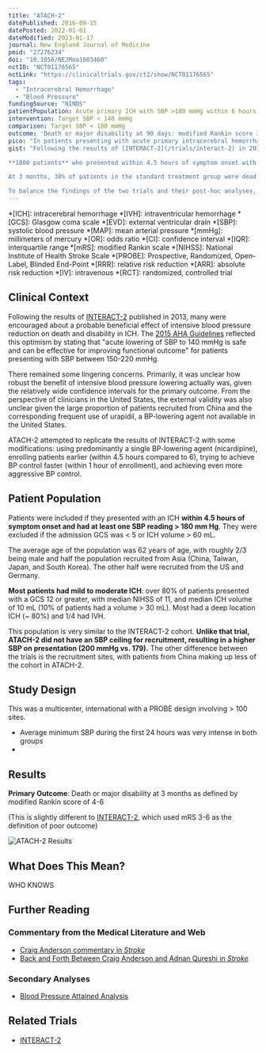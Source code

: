 ```yaml
---
title: "ATACH-2"
datePublished: 2016-09-15
datePosted: 2022-01-01
dateModified: 2023-01-17
journal: New England Journal of Medicine
pmid: "27276234"
doi: "10.1056/NEJMoa1603460"
nctID: "NCT01176565"
nctLink: "https://clinicaltrials.gov/ct2/show/NCT01176565"
tags:
  - "Intracerebral Hemorrhage"
  - "Blood Pressure"
fundingSource: "NINDS"
patientPopulation: Acute primary ICH with SBP >180 mmHg within 6 hours of symptom onset
intervention: Target SBP < 140 mmHg
comparison: Target SBP < 180 mmHg
outcome: 'Death or major disability at 90 days: modified Rankin score 3-6'
pico: "In patients presenting with acute primary intracerebral hemorrhage (ICH) with a systolic blood pressure > 180 mm Hg, does lowering blood pressure to a target SBP of 110-139 mm Hg improve death or major disability at 90 days when compared to a target SBP of 140-179 mm Hg?"
gist: "Following the results of [INTERACT-2](/trials/interact-2) in 2013, many were encouraged about a probable beneficial effect of intensive blood pressure control on reducing the likelihood of death and disability in patients with ICH. ATACH-2 attempted to replicate these findings and potentially increase the effect size by using a single agent (nicardipine), trying to achieve BP control faster, and reducing BP even further.\n

**1000 patients** who presented within 4.5 hours of symptom onset with an SBP > 180 mmHg were enrolled and randomized to achieve a blood pressure target of **110-139 mm Hg (intensive treatment)** or **140-179 mm Hg (standard treatment)**. Enrollment was stopped after a prespecified analysis demonstrated futility.\n

At 3 months, 38% of patients in the standard treatment group were dead or severely disabled, compared to 39% of patients in the intensive treatment group **(RR 1.04, 95% CI 0.85 - 1.27)**. There was also a higher proportion of renal adverse events in the intensive treatment group (9% vs 4%, p = 0.002). While ATACH-2 was unable to replicate the results of INTERACT-2, this may have been due to the differences in achieved blood pressure between the two trials.\n

To balance the findings of the two trials and their post-hoc analyses, [AHA guidelines from 2022](https://doi.org/10.1161/STR.0000000000000407) have settled into recommending an **SBP of 130-150 mm Hg.**"
---
```


*[ICH]: intracerebral hemorrhage
*[IVH]: intraventricular hemorrhage
*[GCS]: Glasgow coma scale
*[EVD]: external ventricular drain
*[SBP]: systolic blood pressure
*[MAP]: mean arterial pressure
*[mmHg]: millimeters of mercury
*[OR]: odds ratio
*[CI]: confidence interval
*[IQR]: interquartile range
*[mRS]: modified Rankin scale
*[NIHSS]: National Institute of Health Stroke Scale
*[PROBE]: Prospective, Randomized, Open-Label, Blinded End-Point
*[RRR]: relative risk reduction
*[ARR]: absolute risk reduction
*[IV]: intravenous
*[RCT]: randomized, controlled trial

## Clinical Context

Following the results of [INTERACT-2](/trials/interact-2) published in 2013, many were encouraged about a probable beneficial effect of intensive blood pressure reduction on death and disability in ICH. The [2015 AHA Guidelines](https://doi.org/10.1161/str.0000000000000069) reflected this optimism by stating that "acute lowering of SBP to 140 mmHg is safe and can be effective for improving functional outcome" for patients presenting with SBP between 150-220 mmHg.

There remained some lingering concerns. Primarily, it was unclear how robust the benefit of intensive blood pressure lowering actually was, given the relatively wide confidence intervals for the primary outcome. From the perspective of clinicians in the United States, the external validity was also unclear given the large proportion of patients recruited from China and the corresponding frequent use of urapidil, a BP-lowering agent not available in the United States.

ATACH-2 attempted to replicate the results of INTERACT-2 with some modifications: using predominantly a single BP-lowering agent (nicardipine), enrolling patients earlier (within 4.5 hours compared to 6), trying to achieve BP control faster (within 1 hour of enrollment), and achieving even more aggressive BP control.

## Patient Population

Patients were included if they presented with an ICH **within 4.5 hours of symptom onset and had at least one SBP reading > 180 mm Hg**. They were excluded if the admission GCS was < 5 or ICH volume > 60 mL.

The average age of the population was 62 years of age, with roughly 2/3 being male and half the population recruited from Asia (China, Taiwan, Japan, and South Korea). The other half were recruited from the US and Germany.

**Most patients had mild to moderate ICH**: over 80% of patients presented with a GCS 12 or greater, with median NIHSS of 11, and median ICH volume of 10 mL (10% of patients had a volume > 30 mL). Most had a deep location ICH (\~ 80%) and 1/4 had IVH.

This population is very similar to the INTERACT-2 cohort. **Unlike that trial, ATACH-2 did not have an SBP ceiling for recruitment, resulting in a higher SBP on presentation (200 mmHg vs. 179).** The other difference between the trials is the recruitment sites, with patients from China making up less of the cohort in ATACH-2.

## Study Design

This was a multicenter, international with a PROBE design involving > 100 sites.

* Average minimum SBP during the first 24 hours was very intense in both groups
* 

## Results

**Primary Outcome**: Death or major disability at 3 months as defined by <span class="color">modified Rankin score of 4-6</span>

(This is slightly different to [INTERACT-2](/interact-2), which used mRS 3-6 as the definition of poor outcome)

![ATACH-2 Results](../assets/images/atach2.png)

## What Does This Mean?

WHO KNOWS

## Further Reading

### Commentary from the Medical Literature and Web

* [Craig Anderson commentary in _Stroke_](https://www.ahajournals.org/doi/10.1161/STROKEAHA.114.006321)
* [Back and Forth Between Craig Anderson and Adnan Qureshi in _Stroke_](https://www.ahajournals.org/doi/10.1161/STROKEAHA.117.016185)

### Secondary Analyses

* [Blood Pressure Attained Analysis](https://doi.org/10.1161/STROKEAHA.117.019845)

## Related Trials

* [INTERACT-2](/interact-2)